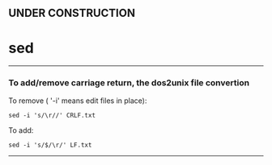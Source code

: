 
## UNDER CONSTRUCTION

# sed

---

### To add/remove carriage return, the dos2unix file convertion

To remove ( '-i' means edit files in place):

    sed -i 's/\r//' CRLF.txt

To add:

    sed -i 's/$/\r/' LF.txt

---

